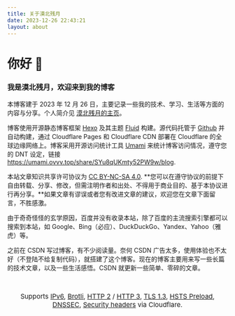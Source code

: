```yaml
---
title: 关于漠北残月
date: 2023-12-26 22:43:21
layout: about
---
```


# 你好 👋
### 我是漠北残月，欢迎来到我的博客

本博客建于 2023 年 12 月 26 日，主要记录一些我的技术、学习、生活等方面的内容与分享。个人简介见 [漠北残月的主页](https://www.ovvv.top)。

博客使用开源静态博客框架 [Hexo](https://hexo.io/zh-cn) 及其主题 [Fluid](https://hexo.fluid-dev.com/docs) 构建。源代码托管于 [Github](https://github.com/mobeicanyue) 并自动构建，通过 Cloudflare Pages 和 Cloudflare CDN 部署在 Cloudflare 的全球边缘网络上。博客采用开源访问统计工具 [Umami](https://umami.is) 来统计博客访问情况，遵守您的 DNT 设定，链接 https://umami.ovvv.top/share/SYu8qUKmty52PW9w/blog.

本站文章知识共享许可协议为 [CC BY-NC-SA 4.0](https://creativecommons.org/licenses/by-nc-sa/4.0/deed.zh-hans). **您可以在遵守协议的前提下自由转载、分享、修改，但需注明作者和出处、不得用于商业目的、基于本协议进行再分享。**如果文章有谬误或者您有改进文章的建议，欢迎您在文章下面留言，不胜感激。

由于奇奇怪怪的玄学原因，百度并没有收录本站，除了百度的主流搜索引擎都可以搜索到本站，如 Google、Bing（必应）、DuckDuckGo、Yandex、Yahoo（雅虎）等。

之前在 CSDN 写过博客，有不少阅读量。奈何 CSDN 广告太多，使用体验也不太好（不登陆不给复制代码），就搭建了这个博客。现在的博客主要用来写一些长篇的技术文章，以及一些生活感悟。CSDN 就更新一些简单、零碎的文章。

<br>

<p style="font-size: 15px; text-align: center;">Supports <a href="https://ready.chair6.net/?url=ovvv.top">IPv6</a>, <a href="https://tools.keycdn.com/brotli-test?url=https%3A%2F%2Fblog.ovvv.top">Brotli</a>, <a href="http://http2.pro/check?url=https%3A//blog.ovvv.top">HTTP 2</a> / <a href="https://http3check.net?host=blog.ovvv.top">HTTP 3</a>, <a href="https://www.cdn77.com/tls-test/result?domain=blog.ovvv.top">TLS 1.3</a>, <a href="https://hstspreload.org/?domain=ovvv.top">HSTS Preload</a>, <a href="https://dnssec-debugger.verisignlabs.com/blog.ovvv.top">DNSSEC</a>, <a href="https://securityheaders.com/?q=blog.ovvv.top&hide=on&followRedirects=on">Security headers</a> via Cloudflare.</p>